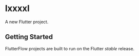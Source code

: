 # lxxxxl

A new Flutter project.

## Getting Started

FlutterFlow projects are built to run on the Flutter _stable_ release.
